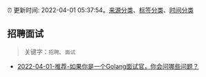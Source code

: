 :alarm_clock: 更新时间: 2022-04-01 05:37:54。[来源分类](../README.md)、[标签分类](../TAGS.md)、[时间分类](../TIMELINE.md)

## 招聘面试


> 关键字：`招聘`、`面试`



- [2022-04-01-推荐-如果你是一个Golang面试官，你会问哪些问题？](https://toutiao.io/k/yvw61mc) 